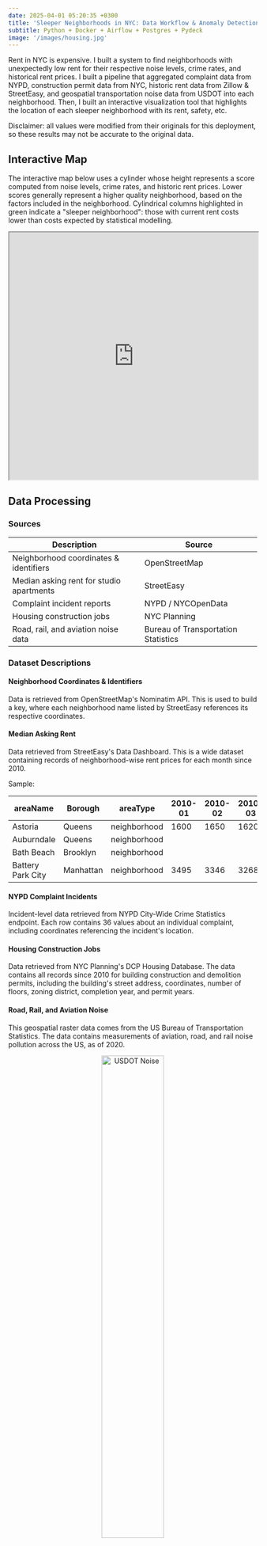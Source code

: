 ```yaml
---
date: 2025-04-01 05:20:35 +0300
title: 'Sleeper Neighborhoods in NYC: Data Workflow & Anomaly Detection'
subtitle: Python + Docker + Airflow + Postgres + Pydeck
image: '/images/housing.jpg'
---
```

Rent in NYC is expensive. I built a system to find neighborhoods with unexpectedly low rent for their respective noise levels, crime rates, and historical rent prices. I built a pipeline that aggregated complaint data from NYPD, construction permit data from NYC, historic rent data from Zillow & StreetEasy, and geospatial transportation noise data from USDOT into each neighborhood. Then, I built an interactive visualization tool that highlights the location of each sleeper neighborhood with its rent, safety, etc.

Disclaimer: all values were modified from their originals for this deployment, so these results may not be accurate to
the original data.

## Interactive Map
The interactive map below uses a cylinder whose height represents a score computed from noise levels, crime rates, and historic
rent prices. Lower scores generally represent a higher quality neighborhood, based on the factors included in the neighborhood. 
Cylindrical columns highlighted in green indicate a "sleeper neighborhood": those with current rent costs lower than costs expected
by statistical modelling. 

<iframe src="https://aspenflow.github.io/sleeper-neighborhoods/" width="100%" height="500px"></iframe>

## Data Processing
### Sources

| Description                              | Source                              |
|------------------------------------------|-------------------------------------|
| Neighborhood coordinates & identifiers   | OpenStreetMap                       | 
| Median asking rent for studio apartments | StreetEasy                          | 
| Complaint incident reports               | NYPD / NYCOpenData                  | 
| Housing construction jobs                | NYC Planning                        | 
| Road, rail, and aviation noise data      | Bureau of Transportation Statistics | 

### Dataset Descriptions
#### Neighborhood Coordinates & Identifiers
Data is retrieved from OpenStreetMap's Nominatim API. This is used to build a key, where each neighborhood name listed by 
StreetEasy references its respective coordinates.

#### Median Asking Rent
Data retrieved from StreetEasy's Data Dashboard. This is a wide dataset containing records of neighborhood-wise rent 
prices for each month since 2010. 

Sample:

| areaName           | Borough   | areaType     | 2010-01 | 2010-02 | 2010-03 | 2010-04 |
|--------------------|-----------|--------------|---------|---------|---------|---------|
| Astoria            | Queens    | neighborhood | 1600    | 1650    | 1620    | 1600    |
| Auburndale         | Queens    | neighborhood |         |         |         |         |
| Bath Beach         | Brooklyn  | neighborhood |         |         |         |         |
| Battery Park City  | Manhattan | neighborhood | 3495    | 3346    | 3268    | 3295    |

#### NYPD Complaint Incidents
Incident-level data retrieved from NYPD City-Wide Crime Statistics endpoint. Each row contains 36 values about an individual complaint,
including coordinates referencing the incident's location. 

#### Housing Construction Jobs
Data retrieved from NYC Planning's DCP Housing Database. The data contains all records since 2010 for building construction and demolition permits, 
including the building's street address, coordinates, number of floors, zoning district, completion year, and permit years.

#### Road, Rail, and Aviation Noise
This geospatial raster data comes from the US Bureau of Transportation Statistics. The data contains measurements of 
aviation, road, and rail noise pollution across the US, as of 2020. 

<div style="text-align: center;">
  <img src="/images/usdot-noise.png" alt="USDOT Noise" width="50%">
</div>

### Preprocessing & Transformation
Pre-processing and transformation was orchestrated in Airflow.

<div style="text-align: center;">
  <img src="/images/housing-pipeline.png" alt="Housing Pipeline" width="50%">
</div>

All aggregate data was assigned to its respective neighborhood based on coordinates. A record is attributed to the neighborhood whose
coordinates are the shortest distance from the record's. Since data transformations were being performed in Postgres, PostGIS
was necessary for computing the nearest neighbor for each coordinate pair. Additionally, spatial indices were added where
necessary for downstream aggregate computation.

To optimize memory usage, TIFF raster tiles were filtered to only the NY tile and cropped to boundaries including NYC. 
The raster needed to be repaired. In addition, it needed a spatial index assigned to noise level, so aggregate noise levels
for a given neighborhood could be computed downstream. 

Rent data was transposed to long format, and missing values were handled during aggregation. 

Neighborhood-wise aggregate data was computed as follows: 
* **Crime:** number of crimes per neighborhood 
* **Noise:** average noise per neighborhood
* **Recent rent:** median across the most recent $n$ available records for each neighborhood, where $n <= 15$. 
* **Overall rent:** median across all available records for each neighborhood
* **Floors:** median number of floors across all construction projects for each neighborhood

Following the completion of the output data format construction, standardization and scoring were performed. 
All residual tables from joins and aggregations were removed at the end of the pipeline.

### Standardization
After the final data structure was formed, additional standardized columns were added to enable more precise weighting and 
clearer analysis downstream. Standardization was computed using:

$$
\text{standard}(x) = \frac{x - \text{median}(x)}{x_{0.75}-x_{0.25}}
$$

where `x` is the numeric value, `x_0.75` and `x_0.25` are the 75th and 25th percentiles of `x`, respectively.

### Scoring
A score was defined to enable simpler neighborhood comparison. Score is defined as:

$$
\text{score} = w_1\cdot\text{crime} + w_2\cdot\text{noise}  + w_3\cdot\frac{(\text{rent}_\text{overall} - \text{rent}_\text{recent})}{\text{rent}_\text{overall}} + w_4\cdot\text{age} + w_5\cdot \text{floors}
$$

For this deployment, all weights were left as 1, but can be altered in the pipeline as needed. That is, 

$$
w_1=\dots=w_5=1
$$

Furthermore, scores were normalized between 0 and 1:

$$
\text{norm}(\text{score})=\frac{\text{score} - \text{min}(\text{score})}{\text{max}(\text{score})- \text{min}(\text{score})}
$$

### Distributions
Below shows kernel densities of each standardized variable. Visualizing the distribution of each standardized variable not only enables more intuitive score weighting, but also 
provides explanatory insight into the overall characteristics of neighborhoods in NYC. 

<div style="text-align: center;">
  <img src="/images/housing-dists.png" alt="KDEs" width="75%">
</div>

Differences in variables become apparent when looking at the distribution tails, widths, kurtosis, and skew. For example, it is 
clear on visual inspection that the height of building projects in NYC might vary more across neighborhoods than noise 
level and crime. In this case, it may be appropriate to assign more weight to floors, but this should only be done after 
testing quantitatively for differences between distributions.

## Anomaly Detection
To discover which neighborhoods are sleepers (unexpectedly low rent), a regression-based anomaly detection 
model was constructed and assessed for validity.

### Regression Model
#### Construction
A regression model was constructed to predict the recent median rent given the number of crimes, average noise levels, and average 
building age in a given neighborhood:

$$
\text{rent}_\text{pred} = \beta_0+\beta_1\cdot \text{crimes}+\beta_2\cdot\text{noise} + \beta_3\cdot\text{age}
$$

The model was fitted using `statsmodels.api`, and residuals were computed, producing the model with coefficients 

| Variable    | Coef      | Std Err   | t       | P>\|t\| |
|-------------|-----------|-----------|---------|---------|
| const       | 3811.4810 | 2343.985  | 1.626   | 0.108   |
| num_crimes  | -0.0083   | 0.027     | -0.311  | 0.757   |
| avg_noise   | -52.0183  | 41.119    | -1.265  | 0.209   |
| avg_age     | 184.3320  | 101.876   | 1.809   | 0.074   |

#### Assessment
To ensure the regression model met theoretical assumptions and consequent valid conclusions, it was assessed using a series of tests. 
Using a model residuals test, it was confirmed no non-linearity or heterscedasticity was present, either of which would
violate linear regression assumptions. 

<div style="text-align: center;">
  <img src="/images/housing-resid-fit-plot.png" alt="KDEs" width="75%">
</div>

Additionally, there were no collinearity issues found between predictors, as seen with variance inflation factors:

<div style="text-align: center;">
  <img src="/images/housing-pred-cormat.png" alt="KDEs" width="75%">
</div>

### Anomaly Classification
A rent price is considered an anomaly if the residual rent cost $\epsilon$ is less than a threshold $\lambda$ defined by 
1.25 standard deviations $\sigma$ below the residual mean $\bar{\epsilon}$:
$$
\lambda = \bar{\epsilon} - 1.25 \cdot \sigma_{\epsilon} \quad \epsilon \lt \lambda
$$
Then, each anomaly is highlighted in green on the plot. 

## Conclusion
It is already well known that rent prices are dependent on several factors, but those are proprietary. In a housing market
like New York City's, one of the most expensive cities to live in within the US, saving on rent without compromising 
quality of life is important. The goal of this project was solely for me to find neighborhoods that were "hidden gems".
With that goal in mind, I turned it into an opportunity to utilize and further develop my abilities in statistical 
analysis and data engineering, and this project did just that.